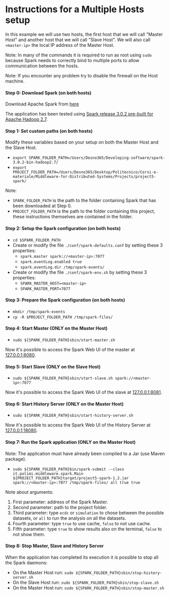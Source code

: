 # Instructions for a Multiple Hosts setup

In this example we will use two hosts, the first host that we will call "Master Host" and another host that we will call "Slave Host".
We will also call `<master-ip>` the local IP address of the Master Host.

Note: In many of the commands it is required to run as root using `sudo` because Spark needs to correctly bind to multiple ports to allow communication between the hosts.

Note: If you encounter any problem try to disable the firewall on the Host machine.


#### Step 0: Download Spark (on both hosts)

Download Apache Spark from [here](https://spark.apache.org/downloads.html)

The application has been tested using [Spark release 3.0.2 pre-built for Apache Hadoop 2.7](https://www.apache.org/dyn/closer.lua/spark/spark-3.0.2/spark-3.0.2-bin-hadoop2.7.tgz).


#### Step 1: Set custom paths (on both hosts)

Modify these variables based on your setup on both the Master Host and the Slave Host.

* `export SPARK_FOLDER_PATH=/Users/Desno365/Developing-software/spark-3.0.2-bin-hadoop2.7/`
* `export PROJECT_FOLDER_PATH=/Users/Desno365/Desktop/Politecnico/Corsi-e-materiale/Middleware-for-Distributed-Systems/Projects/project5-spark/`

Note:
  * `SPARK_FOLDER_PATH` is the path to the folder containing Spark that has been downloaded at Step 0.
  * `PROJECT_FOLDER_PATH` is the path to the folder containing this project, these instructions themselves are contained in the folder.


#### Step 2: Setup the Spark configuration (on both hosts)

* `cd $SPARK_FOLDER_PATH`
* Create or modify the file `./conf/spark-defaults.conf` by setting these 3 properties:
    * `spark.master spark://<master-ip>:7077`
    * `spark.eventLog.enabled true`
    * `spark.eventLog.dir /tmp/spark-events/`
* Create or modify the file `./conf/spark-env.sh` by setting these 3 properties:
    * `SPARK_MASTER_HOST=<master-ip>`
    * `SPARK_MASTER_PORT=7077`


#### Step 3: Prepare the Spark configuration (on both hosts)

* `mkdir /tmp/spark-events`
* `cp -R $PROJECT_FOLDER_PATH /tmp/spark-files/`
 

#### Step 4: Start Master (ONLY on the Master Host)

* `sudo ${SPARK_FOLDER_PATH}sbin/start-master.sh`

Now it's possible to access the Spark Web UI of the master at [127.0.0.1:8080](http://127.0.0.1:8080).


#### Step 5: Start Slave (ONLY on the Slave Host)

* `sudo ${SPARK_FOLDER_PATH}sbin/start-slave.sh spark://<master-ip>:7077`

Now it's possible to access the Spark Web UI of the slave at [127.0.0.1:8081](http://127.0.0.1:8081).


#### Step 6: Start History Server (ONLY on the Master Host)

* `sudo ${SPARK_FOLDER_PATH}sbin/start-history-server.sh`

Now it's possible to access the Spark Web UI of the History Server at [127.0.0.1:18080](http://127.0.0.1:18080).


#### Step 7: Run the Spark application (ONLY on the Master Host)

Note: The application must have already been compiled to a Jar (use Maven package).

* `sudo ${SPARK_FOLDER_PATH}bin/spark-submit --class it.polimi.middleware.spark.Main ${PROJECT_FOLDER_PATH}target/project5-spark-1.2.jar spark://<master-ip>:7077 /tmp/spark-files/ all true true`

Note about arguments:
1) First parameter: address of the Spark Master.
2) Second parameter: path to the project folder.
3) Third parameter: type `ecdc` or `simulation` to chose between the possible datasets, or `all` to run the analysis on all the datasets.
4) Fourth parameter: type `true` to use cache, `false` to not use cache.
4) Fifth parameter: type `true` to show results also on the terminal, `false` to not show them.


#### Step 8: Stop Master, Slave and History Server

When the application has completed its execution it is possible to stop all the Spark daemons:

* On the Master Host run: `sudo ${SPARK_FOLDER_PATH}sbin/stop-history-server.sh`
* On the Slave Host run: `sudo ${SPARK_FOLDER_PATH}sbin/stop-slave.sh`
* On the Master Host run: `sudo ${SPARK_FOLDER_PATH}sbin/stop-master.sh`
